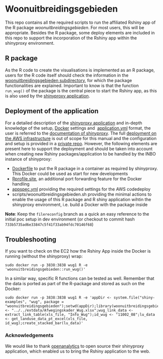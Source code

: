 
# Woonuitbreidingsgebieden 

This repo contains all the required scripts to run the affiliated Rshiny app of the R package *woonuitbreidingsgebieden*. For most users, this will be appropriate. Besides the R package, some deploy elements are included in this repo to support the incorporation of the Rshiny app within the shinyproxy environment.

## R package

As the R code to create the visualisations is implemented as an R package, users for the R code itself should check the information in the [woonuitbreidingsgebieden subdirectory](https://github.com/inbo/woonuitbreidingsgebieden/tree/master/woonuitbreidingsgebieden), for which the package functionalities are explained. Important to know is that the function `run_wug()` of the package is the central piece to start the Rshiny app, as this is also used by the [shinyproxy application](http://www.shinyproxy.io/). 

## Deployment of the application

For a detailed description of the [shinyproxy application](http://www.shinyproxy.io/) and in-depth knowledge of the setup, [Docker](https://github.com/inbo/woonuitbreidingsgebieden/blob/master/Dockerfile) settings and  [application.yml](https://github.com/inbo/woonuitbreidingsgebieden/blob/master/application.yml) format, the user is referred to the [documentation of shinyproxy]((http://www.shinyproxy.io/)). The  full [deployment on the AWS infrastructure](https://www.milieuinfo.be/confluence/pages/viewpage.action?spaceKey=INBOAWS&title=Shiny-Proxy) is out of scope for this manual and the configuration and setup is provided in a [private repo](https://github.com/inbo/shinyproxy). However, the following elements are present here to support the deployment and should be taken into account when creating new Rshiny packages/application to be handled by the INBO instance of shinyproxy:

* [Dockerfile](https://github.com/inbo/woonuitbreidingsgebieden/blob/master/Dockerfile) to put the R package in a container as required by shinyproxy. This Docker could be used as start for new developments
* [Rprofile.site](https://github.com/inbo/woonuitbreidingsgebieden/blob/master/Rprofile.site), an additional port forwarding feature for the Docker handling
* [appspec.yml](https://github.com/inbo/woonuitbreidingsgebieden/blob/master/appspec.yml) providing the required settings for the AWS codedeploy
* scripts/woonuitbreidingsgebieden.sh providing the minimal actions to enable the usage of this R package and R shiny application wihtin the shinyproxy environment, i.e. build a Docker with the package inside

**Note**: Keep the `filereconfig` branch as a quick an easy reference to the initial poc setup in dev environment (or checkout to commit hash `733b5735ad6e33847c5f41f33ab94fdc70146f68`)

## Troubleshooting

If you want to check on the EC2 how the Rshiny App inside the Docker is running (without the shinyproxy) wrap:

```
sudo docker run -p 3838:3838 wug1 R -e 'woonuitbreidingsgebieden::run_wug()'
```

In a similar way, specific R functions can be tested as well. Remember that the data is ported as part of the R-package and stored as such on the Docker:

```
sudo docker run -p 3838:3838 wug1 R -e 'appDir <- system.file("shiny-examples", "wug", package = "woonuitbreidingsgebieden");setwd(appDir);library(woonuitbreidingsgebieden);xls_file <- "../../extdata/Afwegingskader_Wug.xlsx";wug_link_data <- extract_link_table(xls_file, "Info_Wug");id_wug <- "11002_08";lu_data <- get_landuse_data_pt_excel(xls_file, id_wug);create_stacked_bar(lu_data)'
```

### Acknowledgements
We would like to thank [openanalytics](https://www.openanalytics.eu/) to open source their shinyproxy application, which enabled us to bring the Rshiny application to the web. 


